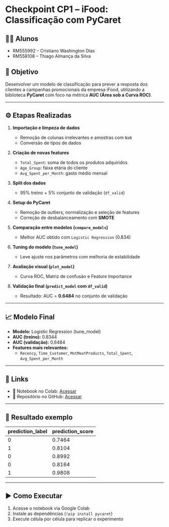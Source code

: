 # Checkpoint CP1 – iFood: Classificação com PyCaret

## 👨‍🎓 Alunos
- RM555992 – Cristiano Washington Dias  
- RM558108 – Thiago Almança da Silva  

## 📌 Objetivo
Desenvolver um modelo de classificação para prever a resposta dos clientes a campanhas promocionais da empresa iFood, utilizando a biblioteca **PyCaret** com foco na métrica **AUC (Área sob a Curva ROC)**.

---

## ⚙️ Etapas Realizadas

1. **Importação e limpeza de dados**  
   - Remoção de colunas irrelevantes e amostras com `NaN`
   - Conversão de tipos de dados

2. **Criação de novas features**  
   - `Total_Spent`: soma de todos os produtos adquiridos  
   - `Age_Group`: faixa etária do cliente  
   - `Avg_Spent_per_Month`: gasto médio mensal  

3. **Split dos dados**  
   - 95% treino + 5% conjunto de validação (`df_valid`)

4. **Setup do PyCaret**  
   - Remoção de outliers, normalização e seleção de features  
   - Correção de desbalanceamento com **SMOTE**

5. **Comparação entre modelos (`compare_models`)**  
   - Melhor AUC obtido com `Logistic Regression` (0.834)

6. **Tuning do modelo (`tune_model`)**  
   - Leve ajuste nos parâmetros com melhoria de estabilidade

7. **Avaliação visual (`plot_model`)**  
   - Curva ROC, Matriz de confusão e Feature Importance

8. **Validação final (`predict_model` com `df_valid`)**  
   - Resultado: AUC = **0.6484** no conjunto de validação

---

## 📈 Modelo Final

- **Modelo:** Logistic Regression (tune_model)  
- **AUC (treino):** 0.8344  
- **AUC (validação):** 0.6484  
- **Features mais relevantes:**  
  - `Recency`, `Time_Customer`, `MntMeatProducts`, `Total_Spent`, `Avg_Spent_per_Month`

---

## 🔗 Links

- 📓 Notebook no Colab: [Acessar](https://colab.research.google.com/drive/1Tl3wDeVi_1gYCofGjFRZi0TzNDA-n8bI?usp=sharing)  
- 🐙 Repositório no GitHub: [Acessar](https://github.com/criswd/checkpoint-ifood-pycaret/)  

---

## 🧪 Resultado exemplo

| prediction_label | prediction_score |
|------------------|------------------|
| 0                | 0.7464           |
| 1                | 0.8104           |
| 0                | 0.8992           |
| 0                | 0.8164           |
| 1                | 0.9808           |

---

## ▶️ Como Executar
1. Acesse o notebook via Google Colab
2. Instale as dependências (`!pip install pycaret`)
3. Execute célula por célula para replicar o experimento
